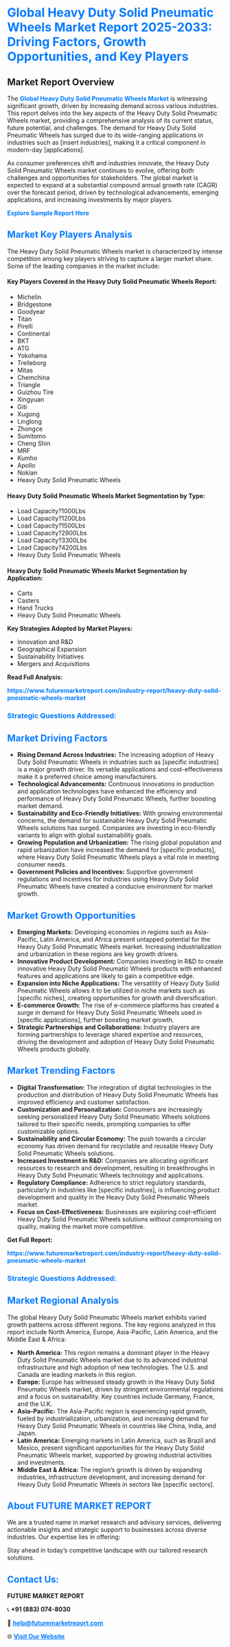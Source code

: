 <h1 style="color: #007BFF;">Global Heavy Duty Solid Pneumatic Wheels Market Report 2025-2033: Driving Factors, Growth Opportunities, and Key Players</h1>

<section id="overview">
<h2>Market Report Overview</h2>
<p>The <a href="https://www.futuremarketreport.com/industry-report/heavy-duty-solid-pneumatic-wheels-market" style="color: #007BFF; text-decoration: none;"><strong>Global Heavy Duty Solid Pneumatic Wheels Market</strong></a> is witnessing significant growth, driven by increasing demand across various industries. This report delves into the key aspects of the Heavy Duty Solid Pneumatic Wheels market, providing a comprehensive analysis of its current status, future potential, and challenges. The demand for Heavy Duty Solid Pneumatic Wheels has surged due to its wide-ranging applications in industries such as [insert industries], making it a critical component in modern-day [applications].</p>
<p>As consumer preferences shift and industries innovate, the Heavy Duty Solid Pneumatic Wheels market continues to evolve, offering both challenges and opportunities for stakeholders. The global market is expected to expand at a substantial compound annual growth rate (CAGR) over the forecast period, driven by technological advancements, emerging applications, and increasing investments by major players.</p>
</section>

<section id="overview">
<p><a href="https://www.futuremarketreport.com/request-sample/reportId=100835" style="color: #007BFF; text-decoration: none;"><strong>Explore Sample Report Here</strong></a></p>
</section>

<section id="key-players">
<h2 style="color: #007BFF;">Market Key Players Analysis</h2>
<p>The Heavy Duty Solid Pneumatic Wheels market is characterized by intense competition among key players striving to capture a larger market share. Some of the leading companies in the market include:</p>
<h4>Key Players Covered in the Heavy Duty Solid Pneumatic Wheels Report:</h4>
<ul><li>Michelin</li><li>Bridgestone</li><li>Goodyear</li><li>Titan</li><li>Pirelli</li><li>Continental</li><li>BKT</li><li>ATG</li><li>Yokohama</li><li>Trelleborg</li><li>Mitas</li><li>Chemchina</li><li>Triangle</li><li>Guizhou Tire</li><li>Xingyuan</li><li>Giti</li><li>Xugong</li><li>Linglong</li><li>Zhongce</li><li>Sumitomo</li><li>Cheng Shin</li><li>MRF</li><li>Kumho</li><li>Apollo</li><li>Nokian</li><li>Heavy Duty Solid Pneumatic Wheels</li></ul>
<h4>Heavy Duty Solid Pneumatic Wheels Market Segmentation by Type:</h4>
<ul><li>Load Capacity?1000Lbs</li><li>Load Capacity?1200Lbs</li><li>Load Capacity?1500Lbs</li><li>Load Capacity?2900Lbs</li><li>Load Capacity?3300Lbs</li><li>Load Capacity?4200Lbs</li><li>Heavy Duty Solid Pneumatic Wheels</li></ul>

<h4>Heavy Duty Solid Pneumatic Wheels Market Segmentation by Application:</h4>
<ul><li>Carts</li><li>Casters</li><li>Hand Trucks</li><li>Heavy Duty Solid Pneumatic Wheels</li></ul>
<p><strong>Key Strategies Adopted by Market Players:</strong></p>
<ul>
<li>Innovation and R&D</li>
<li>Geographical Expansion</li>
<li>Sustainability Initiatives</li>
<li>Mergers and Acquisitions</li>
</ul>
</section>

<section>
<p><strong>Read Full Analysis: </strong></p><a href="https://www.futuremarketreport.com/industry-report/heavy-duty-solid-pneumatic-wheels-market" style="color: #007BFF; text-decoration: none;"><strong>https://www.futuremarketreport.com/industry-report/heavy-duty-solid-pneumatic-wheels-market</strong></a>
<h3 style="color: #007BFF;">Strategic Questions Addressed:</h3>
</section>

<section id="driving-factors">
<h2 style="color: #007BFF;">Market Driving Factors</h2>
<ul>
<li><strong>Rising Demand Across Industries:</strong> The increasing adoption of Heavy Duty Solid Pneumatic Wheels in industries such as [specific industries] is a major growth driver. Its versatile applications and cost-effectiveness make it a preferred choice among manufacturers.</li>
<li><strong>Technological Advancements:</strong> Continuous innovations in production and application technologies have enhanced the efficiency and performance of Heavy Duty Solid Pneumatic Wheels, further boosting market demand.</li>
<li><strong>Sustainability and Eco-Friendly Initiatives:</strong> With growing environmental concerns, the demand for sustainable Heavy Duty Solid Pneumatic Wheels solutions has surged. Companies are investing in eco-friendly variants to align with global sustainability goals.</li>
<li><strong>Growing Population and Urbanization:</strong> The rising global population and rapid urbanization have increased the demand for [specific products], where Heavy Duty Solid Pneumatic Wheels plays a vital role in meeting consumer needs.</li>
<li><strong>Government Policies and Incentives:</strong> Supportive government regulations and incentives for industries using Heavy Duty Solid Pneumatic Wheels have created a conducive environment for market growth.</li>
</ul>
</section>

<section id="growth-opportunities">
<h2 style="color: #007BFF;">Market Growth Opportunities</h2>
<ul>
<li><strong>Emerging Markets:</strong> Developing economies in regions such as Asia-Pacific, Latin America, and Africa present untapped potential for the Heavy Duty Solid Pneumatic Wheels market. Increasing industrialization and urbanization in these regions are key growth drivers.</li>
<li><strong>Innovative Product Development:</strong> Companies investing in R&D to create innovative Heavy Duty Solid Pneumatic Wheels products with enhanced features and applications are likely to gain a competitive edge.</li>
<li><strong>Expansion into Niche Applications:</strong> The versatility of Heavy Duty Solid Pneumatic Wheels allows it to be utilized in niche markets such as [specific niches], creating opportunities for growth and diversification.</li>
<li><strong>E-commerce Growth:</strong> The rise of e-commerce platforms has created a surge in demand for Heavy Duty Solid Pneumatic Wheels used in [specific applications], further boosting market growth.</li>
<li><strong>Strategic Partnerships and Collaborations:</strong> Industry players are forming partnerships to leverage shared expertise and resources, driving the development and adoption of Heavy Duty Solid Pneumatic Wheels products globally.</li>
</ul>
</section>

<section id="trending-factors">
<h2 style="color: #007BFF;">Market Trending Factors</h2>
<ul>
<li><strong>Digital Transformation:</strong> The integration of digital technologies in the production and distribution of Heavy Duty Solid Pneumatic Wheels has improved efficiency and customer satisfaction.</li>
<li><strong>Customization and Personalization:</strong> Consumers are increasingly seeking personalized Heavy Duty Solid Pneumatic Wheels solutions tailored to their specific needs, prompting companies to offer customizable options.</li>
<li><strong>Sustainability and Circular Economy:</strong> The push towards a circular economy has driven demand for recyclable and reusable Heavy Duty Solid Pneumatic Wheels solutions.</li>
<li><strong>Increased Investment in R&D:</strong> Companies are allocating significant resources to research and development, resulting in breakthroughs in Heavy Duty Solid Pneumatic Wheels technology and applications.</li>
<li><strong>Regulatory Compliance:</strong> Adherence to strict regulatory standards, particularly in industries like [specific industries], is influencing product development and quality in the Heavy Duty Solid Pneumatic Wheels market.</li>
<li><strong>Focus on Cost-Effectiveness:</strong> Businesses are exploring cost-efficient Heavy Duty Solid Pneumatic Wheels solutions without compromising on quality, making the market more competitive.</li>
</ul>
</section>

<section>
<p><strong>Get Full Report: </strong></p><a href="https://www.futuremarketreport.com/industry-report/heavy-duty-solid-pneumatic-wheels-market" style="color: #007BFF; text-decoration: none;"><strong>https://www.futuremarketreport.com/industry-report/heavy-duty-solid-pneumatic-wheels-market</strong></a>
<h3 style="color: #007BFF;">Strategic Questions Addressed:</h3>
</section>


<section id="regional-analysis">
<h2 style="color: #007BFF;">Market Regional Analysis</h2>
<p>The global Heavy Duty Solid Pneumatic Wheels market exhibits varied growth patterns across different regions. The key regions analyzed in this report include North America, Europe, Asia-Pacific, Latin America, and the Middle East & Africa:</p>
<ul>
<li><strong>North America:</strong> This region remains a dominant player in the Heavy Duty Solid Pneumatic Wheels market due to its advanced industrial infrastructure and high adoption of new technologies. The U.S. and Canada are leading markets in this region.</li>
<li><strong>Europe:</strong> Europe has witnessed steady growth in the Heavy Duty Solid Pneumatic Wheels market, driven by stringent environmental regulations and a focus on sustainability. Key countries include Germany, France, and the U.K.</li>
<li><strong>Asia-Pacific:</strong> The Asia-Pacific region is experiencing rapid growth, fueled by industrialization, urbanization, and increasing demand for Heavy Duty Solid Pneumatic Wheels in countries like China, India, and Japan.</li>
<li><strong>Latin America:</strong> Emerging markets in Latin America, such as Brazil and Mexico, present significant opportunities for the Heavy Duty Solid Pneumatic Wheels market, supported by growing industrial activities and investments.</li>
<li><strong>Middle East & Africa:</strong> The region’s growth is driven by expanding industries, infrastructure development, and increasing demand for Heavy Duty Solid Pneumatic Wheels in sectors like [specific sectors].</li>
</ul>
</section>

<footer>
<h2 style="color: #007BFF;">About FUTURE MARKET REPORT</h2>
<p>We are a trusted name in market research and advisory services, delivering actionable insights and strategic support to businesses across diverse industries. Our expertise lies in offering:</p>

<p>Stay ahead in today’s competitive landscape with our tailored research solutions.</p>

<h2 style="color: #007BFF;">Contact Us:</h2>
<p><strong>FUTURE MARKET REPORT</strong></p>
<p>📞 <strong>+91 (883) 074-8030</strong></p>
<p>📧 <strong><a href="mailto:help@futuremarketreport.com" style="color: #007BFF;">help@futuremarketreport.com</a></strong></p>
<p>🌐 <strong><a href="https://www.futuremarketreport.com/" style="color: #007BFF;">Visit Our Website</a></strong></p>
</footer>